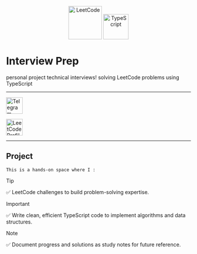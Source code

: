 <div align="center">
    <img src="https://leetcode.com/apple-touch-icon-114x114.png" width="91" height="91" alt="LeetCode" />
    <img src="https://www.typescriptlang.org/icons/icon-96x96.png?v=8944a05a8b601855de116c8a56d3b3ae" width="69" height="69" alt="TypeScript" />
</div>

# Interview Prep
personal project 
technical interviews! 
solving LeetCode problems using TypeScript

---
 <a href="https://t.me/KirillGrant" target="_blank">
    <img src="https://cdn-icons-png.flaticon.com/512/2111/2111646.png" 
    width="45" height="45" alt="Telegram" />
    <span style="color: #000000;"></span></a>


<a href="https://leetcode.com/u/webdotg/" target="_blank"><img src="https://leetcode.com/apple-touch-icon-114x114.png" width="45" height="45" alt="LeetCode Profile" /><span style="color: #000000;"></span></a>


---

## Project 

<code>This is a hands-on space where I : </code>

> [!TIP]  
> ✅ LeetCode challenges to build problem-solving expertise.

> [!IMPORTANT]  
> ✅ Write clean, efficient TypeScript code to implement algorithms and data structures.

> [!NOTE] 
> ✅ Document progress and solutions as study notes for future reference.